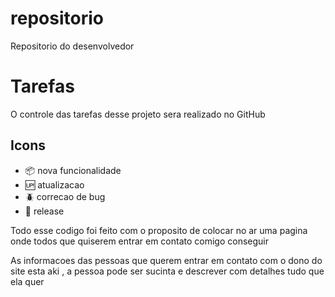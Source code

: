 # repositorio
Repositorio do desenvolvedor

# Tarefas 
O controle das tarefas  desse projeto sera realizado  no GitHub

 ## Icons

 - :package: nova funcionalidade
 - :up: atualizacao
 - :beetle: correcao de bug
 - :checkered_flag: release

 Todo esse codigo foi feito com o proposito de colocar no ar uma pagina onde todos que quiserem entrar em contato comigo conseguir

 As informacoes das pessoas que querem entrar  em contato com o dono do site esta aki , a pessoa pode ser sucinta e descrever com detalhes tudo que ela quer 
